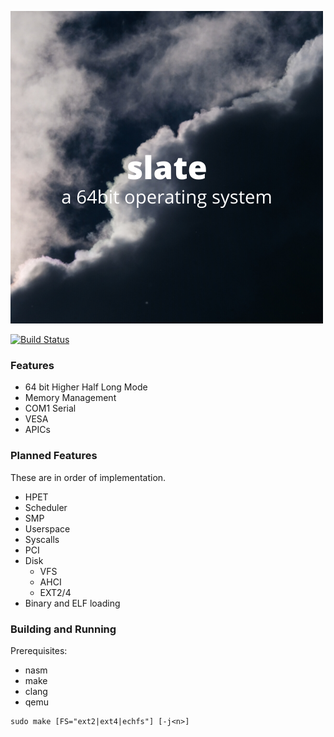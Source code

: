 ![alt text](slate.png "slate")

[![Build Status](https://travis-ci.org/404meemr/slate.svg?branch=master)](https://travis-ci.org/404meemr/slate)

### Features
- 64 bit Higher Half Long Mode
- Memory Management
- COM1 Serial
- VESA
- APICs

### Planned Features
These are in order of implementation.
- HPET
- Scheduler
- SMP
- Userspace
- Syscalls
- PCI
- Disk
    - VFS
    - AHCI
    - EXT2/4
- Binary and ELF loading

### Building and Running

Prerequisites:
- nasm
- make
- clang
- qemu

```
sudo make [FS="ext2|ext4|echfs"] [-j<n>]
```
